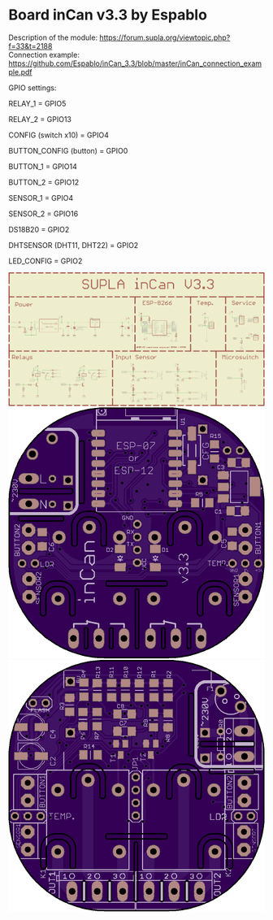 # Board inCan v3.3 by Espablo

Description of the module: https://forum.supla.org/viewtopic.php?f=33&t=2188<br>
Connection example: https://github.com/Espablo/inCan_3.3/blob/master/inCan_connection_example.pdf

GPIO settings:

RELAY_1 = GPIO5

RELAY_2 = GPIO13

CONFIG (switch x10) = GPIO4

BUTTON_CONFIG (button) = GPIO0
	
BUTTON_1 = GPIO14

BUTTON_2 = GPIO12

SENSOR_1 = GPIO4

SENSOR_2 = GPIO16

DS18B20 = GPIO2

DHTSENSOR (DHT11, DHT22) = GPIO2

LED_CONFIG = GPIO2

![SUPLA Schemat](https://github.com/Espablo/inCan_3.3/blob/master/inCan_3.3.png "Schemat")
![SUPLA TOP_PCB](https://github.com/Espablo/inCan_3.3/blob/master/top.png "TOP_PCB")
![SUPLA TOP_PCB](https://github.com/Espablo/inCan_3.3/blob/master/bottom.png "TOP_PCB")
